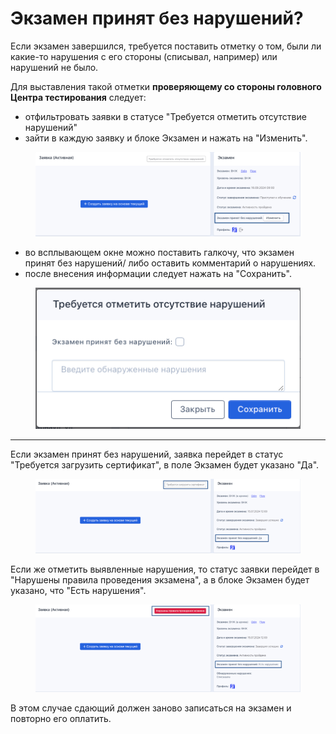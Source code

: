 # Экзамен принят без нарушений?

Если экзамен завершился, требуется поставить отметку о том, были ли какие-то нарушения с его стороны (списывал, например) или нарушений не было.&#x20;

Для выставления такой отметки **проверяющему со стороны головного Центра тестирования** следует:

* &#x20;отфильтровать заявки в статусе "Требуется отметить отсутствие нарушений"&#x20;
* зайти в каждую заявку и  блоке Экзамен и нажать на "Изменить".&#x20;

<figure><img src="../.gitbook/assets/image (106).png" alt=""><figcaption></figcaption></figure>

* во всплывающем окне можно поставить галкочу, что экзамен принят без нарушений/ либо оставить комментарий о нарушениях.
* после внесения информации следует нажать на "Сохранить".

<figure><img src="../.gitbook/assets/image (107).png" alt=""><figcaption></figcaption></figure>

***

Если экзамен принят без нарушений, заявка перейдет в статус "Требуется загрузить сертификат", в поле Экзамен будет указано "Да".&#x20;

<figure><img src="../.gitbook/assets/image (105).png" alt=""><figcaption></figcaption></figure>

Если же отметить выявленные нарушения, то статус заявки перейдет в "Нарушены правила проведения экзамена", а в блоке Экзамен будет указано, что "Есть нарушения".&#x20;

<figure><img src="../.gitbook/assets/image (104).png" alt=""><figcaption></figcaption></figure>

В этом случае сдающий должен заново записаться на экзамен и повторно его оплатить.&#x20;
